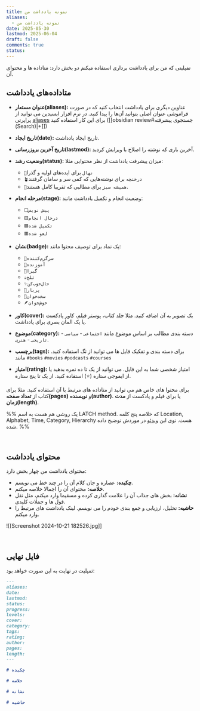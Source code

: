```yaml
---
title: نمونه یادداشت من
aliases:
  - نمونه یادداشت من
date: 2025-05-30
lastmod: 2025-06-04
draft: false
comments: true
status:
---
```

تمپلیتی که من برای یادداشت برداری استفاده میکنم دو بخش دارد: متاداده ها و محتوای آن.

## متاداده‌های یادداشت

- **عنوان مستعار(aliases):** عناوین دیگری برای یادداشت انتخاب کنید که در صورت فراموشی عنوان اصلی بتوانید آن‌ها را پیدا کنید. در نرم افزار ابسیدین می توانید از پراپرتی [aliases](https://help.obsidian.md/aliases) برای این کار استفاده کنید ([[obsidian review#جستجوی پیشرفته (Search)|+]]) 

- **تاریخ ایجاد(date):** تاریخ ایجاد یادداشت.

- **تاریخ آخرین بروزرسانی(lastmod):** آخرین باری که نوشته را اصلاح یا ویرایش کردید.

- **وضعیت رشد(status):** میزان پیشرفت یادداشت از نظر محتوایی مثلا:
  - `🌱نهال` برای ایده‌‌های اولیه و گذرا
  - `🪴درختچه` برای نوشته‌هایی که کمی سر و سامان گرفتند
  - `🌳همیشه سبز` برای مطالبی که تقریبا کامل هستند.

- **مرحله انجام(stage):** وضعیت انجام و تکمیل یادداشت مانند:
   - `⬜پیش نویس`
   - `🟨درحال انجام`
   - `🟩تکمیل شده`
   - `🟥لغو شده`

- **نشان(badge):** یک نماد برای توصیف محتوا مانند: 
	- `🧩سرگرم‌کننده`
	- `🦉آموزنده`
	- `🧲گیرا`
	- `☕تلخ` 
	- `✨حال‌خوب‌کن`
	- `🌳پربار` 
	- `🐢سخت‌خوان` 
	- `🪶خوش‌خوان`


- **کاور(cover):** یک تصویر به آن اضافه کنید. مثلا جلد کتاب، پوستر فیلم، کاور پادکست یا یک المان بصری برای یادداشت.

- **موضوع(category):** دسته بندی مطالب بر اساس موضوع مانند `اجتماعی` - `سیاسی` - `تاریخی` - `هنری`.

- **برچسب(tags):** برای دسته بندی و تفکیک فایل ها می توانید از تگ استفاده کنید. مانند
  `#books` `#movies` `#podcasts` `#courses`

- **امتیاز(rating):** امتیاز شخصی شما به این فایل. می توانید از یک تا ده نمره بدهید یا از ایموجی ستاره (⭐) استفاده کنید. از یک تا پنج ستاره.

برای محتوا های خاص هم می توانید از متاداده های مرتبط با آن استفاده کنید. مثلا برای کتاب از **تعداد صفحه(pages)** و **نویسنده(author)**. یا برای فیلم و پادکست از **مدت زمان(length)**.

%% یک روشی هم هست به اسم LATCH method. که خلاصه پنج کلمه Location, Alphabet, Time, Category, Hierarchy هست. توی این [ویدئو](https://youtu.be/vS-b_RUtL1A?si=smPJNO_aISONADxy) در موردش توضیح داده شده. %%

<br> 

## محتوای یادداشت
محتوای یادداشت من چهار بخش دارد:
- **چکیده:** عصاره و جان کلام آن را در چند خط می نویسم.
- **خلاصه:** محتوای آن را اجمالا خلاصه میکنم.
- **نشانه:** بخش های جذاب آن را علامت گذاری کرده و مسقیما وارد میکنم، مثل نقل قول ها و جملات کلیدی.
- **حاشیه:** تحلیل، ارزیابی و جمع بندی خودم را می نویسم. لینک یادداشت های مرتبط را وارد میکنم.

![[Screenshot 2024-10-21 182526.jpg]]

<br> 

## فایل نهایی

تمپلیت در نهایت به این صورت خواهد بود:
```md title="sample-note.md"
---
aliases:
date: 
lastmod:
status: 
progress:
levels:
cover:
category: 
tags:
rating: 
author:
pages:
length:
---

# چکیده

# خلاصه

# نشانه

# حاشیه

```